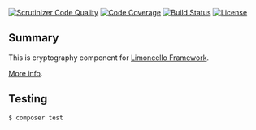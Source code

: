[![Scrutinizer Code Quality](https://scrutinizer-ci.com/g/limoncello-php-dist/crypt/badges/quality-score.png?b=master)](https://scrutinizer-ci.com/g/limoncello-php-dist/crypt/?branch=master)
[![Code Coverage](https://scrutinizer-ci.com/g/limoncello-php-dist/crypt/badges/coverage.png?b=master)](https://scrutinizer-ci.com/g/limoncello-php-dist/crypt/?branch=master)
[![Build Status](https://travis-ci.org/limoncello-php-dist/crypt.svg?branch=master)](https://travis-ci.org/limoncello-php-dist/crypt)
[![License](https://img.shields.io/github/license/limoncello-php/framework.svg)](https://packagist.org/packages/limoncello-php/framework)

## Summary

This is cryptography component for [Limoncello Framework](https://github.com/limoncello-php/framework).

[More info](https://github.com/limoncello-php/framework).

## Testing

```bash
$ composer test
```
